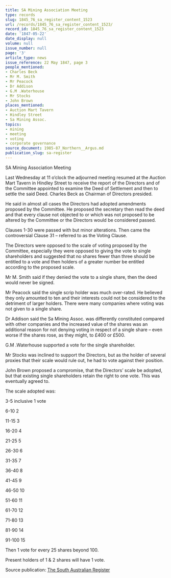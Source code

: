 ```yaml
---
title: SA Mining Association Meeting
type: records
slug: 1845_76_sa_register_content_1523
url: /records/1845_76_sa_register_content_1523/
record_id: 1845_76_sa_register_content_1523
date: '1847-05-22'
date_display: null
volume: null
issue_number: null
page: '3'
article_type: news
issue_reference: 22 May 1847, page 3
people_mentioned:
- Charles Beck
- Mr M. Smith
- Mr Peacock
- Dr Addison
- G.M .Waterhouse
- Mr Stocks
- John Brown
places_mentioned:
- Auction Mart Tavern
- Hindley Street
- Sa Mining Assoc.
topics:
- mining
- meeting
- voting
- corporate governance
source_document: 1985-87_Northern__Argus.md
publication_slug: sa-register
---
```


SA Mining Association Meeting

Last Wednesday at 11 o’clock the adjourned meeting resumed at the Auction Mart Tavern in Hindley Street to receive the report of the Directors and of the Committee appointed to examine the Deed of Settlement and then to settle the said Deed.  Charles Beck as Chairman of Directors presided.

He said in almost all cases the Directors had adopted amendments proposed by the Committee.  He proposed the secretary then read the deed and that every clause not objected to or which was not proposed to be altered by the Committee or the Directors would be considered passed.

Clauses 1-30 were passed with but minor alterations.  Then came the controversial Clause 31 – referred to as the Voting Clause.

The Directors were opposed to the scale of voting proposed by the Committee, especially they were opposed to giving the vote to single shareholders and suggested that no shares fewer than three should be entitled to a vote and then holders of a greater number be entitled according to the proposed scale.

Mr M. Smith said if they denied the vote to a single share, then the deed would never be signed.

Mr Peacock said the single scrip holder was much over-rated.  He believed they only amounted to ten and their interests could not be considered to the detriment of larger holders.  There were many companies where voting was not given to a single share.

Dr Addison said the Sa Mining Assoc. was differently constituted compared with other companies and the increased value of the shares was an additional reason for not denying voting in respect of a single share – even worse if the shares rose, as they might, to £400 or £500.

G.M .Waterhouse supported a vote for the single shareholder.

Mr Stocks was inclined to support the Directors, but as the holder of several proxies that their scale would rule out, he had to vote against their position.

John Brown proposed a compromise, that the Directors’ scale be adopted, but that existing single shareholders retain the right to one vote.  This was eventually agreed to.

The scale adopted was:

3-5 inclusive	1 vote

6-10	2

11-15	3

16-20	4

21-25	5

26-30	6

31-35	7

36-40	8

41-45	9

46-50	10

51-60	11

61-70	12

71-80	13

81-90	14

91-100	15

Then 1 vote for every 25 shares beyond 100.

Present holders of 1 & 2 shares will have 1 vote.

Source publication: [The South Australian Register](/publications/sa-register/)
